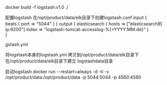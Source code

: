 
docker build -f logstash:v1.0 ./

配置logstash
在/opt/product/data/elk目录下创建logstash.conf
input {     
   beats {
    port => "5044"
   }
}
output {
   elasticsearch {
       hosts => ["elasticsearch的ip:9200"]
       index => "logstash-tomcat-accesslog-%{+YYYY.MM.dd}"
    }       
}

gstash.yml

将logstash本身的logstash.yml 拷贝到/opt/product/data/elk目录下
在/opt/product/data/elk目录下建立 logstashdata目录

启动logstash
docker run  --restart=always -d -ti -v /opt/product/data:/opt/product/data -p 5044:5044 -p 4560:4560

